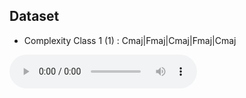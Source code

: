 
## Dataset

* Complexity Class 1 (1) : Cmaj|Fmaj|Cmaj|Fmaj|Cmaj
<audio controls>
<source src="data/audio/dataset/Cmaj_Fmaj_Cmaj_Fmaj_Cmaj_COMPLEXITY:_0.wav
" type="audio/mpeg">
Your browser does not support the audio element.
</audio>
